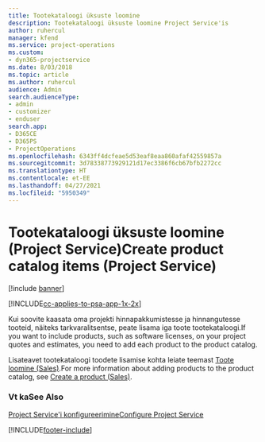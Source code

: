```yaml
---
title: Tootekataloogi üksuste loomine
description: Tootekataloogi üksuste loomine Project Service'is
author: ruhercul
manager: kfend
ms.service: project-operations
ms.custom:
- dyn365-projectservice
ms.date: 8/03/2018
ms.topic: article
ms.author: ruhercul
audience: Admin
search.audienceType:
- admin
- customizer
- enduser
search.app:
- D365CE
- D365PS
- ProjectOperations
ms.openlocfilehash: 6343ff4dcfeae5d53eaf8eaa860afaf42559857a
ms.sourcegitcommit: 3d78338773929121d17ec3386f6cb67bfb2272cc
ms.translationtype: HT
ms.contentlocale: et-EE
ms.lasthandoff: 04/27/2021
ms.locfileid: "5950349"
---
```

# <a name="create-product-catalog-items-project-service"></a><span data-ttu-id="48e63-103">Tootekataloogi üksuste loomine (Project Service)</span><span class="sxs-lookup"><span data-stu-id="48e63-103">Create product catalog items (Project Service)</span></span>

[!include [banner](../includes/psa-now-project-operations.md)]

[!INCLUDE[cc-applies-to-psa-app-1x-2x](../includes/cc-applies-to-psa-app-1x-2x.md)]

<span data-ttu-id="48e63-104">Kui soovite kaasata oma projekti hinnapakkumistesse ja hinnangutesse tooteid, näiteks tarkvaralitsentse, peate lisama iga toote tootekataloogi.</span><span class="sxs-lookup"><span data-stu-id="48e63-104">If you want to include products, such as software licenses, on your project quotes and estimates, you need to add each product to the product catalog.</span></span>  
  
 <span data-ttu-id="48e63-105">Lisateavet tootekataloogi toodete lisamise kohta leiate teemast [Toote loomine (Sales)](/dynamics365/sales-enterprise/create-product-sales).</span><span class="sxs-lookup"><span data-stu-id="48e63-105">For more information about adding products to the product catalog, see [Create a product (Sales)](/dynamics365/sales-enterprise/create-product-sales).</span></span>  
  
### <a name="see-also"></a><span data-ttu-id="48e63-106">Vt ka</span><span class="sxs-lookup"><span data-stu-id="48e63-106">See Also</span></span>  
 [<span data-ttu-id="48e63-107">Project Service'i konfigureerimine</span><span class="sxs-lookup"><span data-stu-id="48e63-107">Configure Project Service</span></span>](../psa/configure.md)


[!INCLUDE[footer-include](../includes/footer-banner.md)]